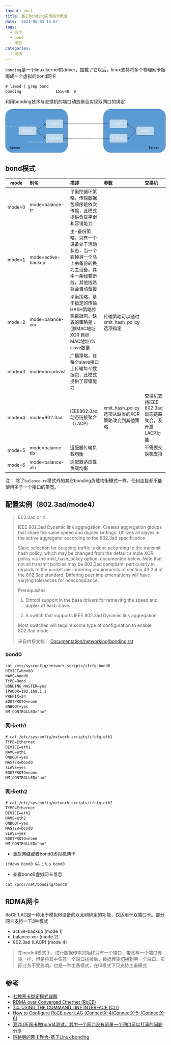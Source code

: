 ```yaml
---
layout: post
title: 基于bonding实现网卡聚合
date: '2021-06-03 10:07'
tags:
  - 网卡
  - bond
  - 聚合
categories:
  - 网络
---
```


`bonding`是一个linux kernel的driver，加载了它以后，linux支持将多个物理网卡捆绑成一个虚拟的bond网卡

``` shell
# lsmod | grep bond
bonding               155648  0
```

利用bonding技术与交换机的端口动态聚合实现双网口的绑定

![网口聚合bond](/images/2021/06/网口聚合bond.png)

<!--more-->

## bond模式

|  mode  | 别名               | 描述 | 参数 | 交换机                             |
|:------:|:-------------------|:-----|:-----|:-----------------------------------|
| mode=0 | mode=balance-rr    | 平衡抡循环策略，传输数据包顺序是依次传输，此模式提供负载平衡和容错能力  |      |                                    |
| mode=1 | mode=active-backup | 主-备份策略，只有一个设备处于活动状态，当一个宕掉另一个马上由备份转换为主设备，其中一条线若断线，其他线路将会自动备援  |      |                                    |
| mode=2 | mode=balance-xor   | 平衡策略，基于指定的传输HASH策略传输数据包。缺省的策略是：(源MAC地址 XOR 目标MAC地址)% slave数量     |   传输策略可以通过xmit_hash_policy选项指定   |                                    |
| mode=3 | mode=broadcast     | 广播策略，在每个slave接口上传输每个数据包，此模式提供了容错能力     |      |                                    |
| mode=4 | mode=802.3ad       | IEEE802.3ad 动态链接聚合（LACP）     |  xmit_hash_policy选项从缺省的XOR策略改变到其他策略    | 交换机支持IEEE 802.3ad动态链路聚合，及开启LACP功能 |
| mode=5 | mode=balance-tlb   | 适配器传输负载均衡     |      |        不需要交换机支持                            |
| mode=6 | mode=balance-alb   | 适配器适应性负载均衡     |      |                                    |

注： 除了`balance-rr`模式外的其它bonding负载均衡模式一样，任何连接都不能使用多于一个接口的带宽。

## 配置实例（802.3ad/mode4）

> 802.3ad or 4
>
>    IEEE 802.3ad Dynamic link aggregation.  Creates
>    aggregation groups that share the same speed and
>    duplex settings.  Utilizes all slaves in the active
>    aggregator according to the 802.3ad specification.
>
>    Slave selection for outgoing traffic is done according
>    to the transmit hash policy, which may be changed from
>    the default simple XOR policy via the xmit_hash_policy
>    option, documented below.  Note that not all transmit
>    policies may be 802.3ad compliant, particularly in
>    regards to the packet mis-ordering requirements of
>    section 43.2.4 of the 802.3ad standard.  Differing
>    peer implementations will have varying tolerances for
>    noncompliance.
>
>    Prerequisites:
>
>    1. Ethtool support in the base drivers for retrieving
>    the speed and duplex of each slave.
>
>    2. A switch that supports IEEE 802.3ad Dynamic link
>    aggregation.
>
>    Most switches will require some type of configuration
>    to enable 802.3ad mode.
>
> 来自内核文档： [Documentation/networking/bonding.rst](https://elixir.bootlin.com/linux/latest/source/Documentation/networking/bonding.rst)


### bond0

``` shell
cat /etc/sysconfig/network-scripts/ifcfg-bond0
DEVICE=bond0
NAME=bond0
TYPE=Bond
BONDING_MASTER=yes
IPADDR=192.168.1.1
PREFIX=24
BOOTPROTO=none
ONBOOT=yes
NM_CONTROLLED="no"
```

### 网卡eth1

``` shell
# cat /etc/sysconfig/network-scripts/ifcfg-eth1
TYPE=Ethernet
DEVICE=eth1
NAME=eth1
ONBOOT=yes
MASTER=bond0
SLAVE=yes
BOOTPROTO=none
NM_CONTROLLED="no"
```

### 网卡eth2

``` shell
# cat /etc/sysconfig/network-scripts/ifcfg-eth2
TYPE=Ethernet
DEVICE=eth2
NAME=eth2
ONBOOT=yes
MASTER=bond0
SLAVE=yes
BOOTPROTO=none
NM_CONTROLLED="no"
```

- 重启网络或者bond0虚拟机网卡

``` shell
ifdown bond0 && ifup bond0
```

- 查看bond0虚拟网卡信息

``` shell
cat /proc/net/bonding/bond0
```

## RDMA网卡

RoCE LAG是一种用于模拟IB设备的以太网绑定的功能，仅适用于双端口卡。部分网卡支持一下3种模式

- active-backup (mode 1)
- balance-xor (mode 2)
- 802.3ad (LACP) (mode 4)

> 在mode4模式下，进行数据传输的始终只有一个端口，带宽与一个端口传输一样，但是将其中任意一个端口拔掉后，数据传输切换到另一个端口，实际业务不受影响。也是一种主备模式，在IB模式下只支持主备模式

## 参考

- [七种网卡绑定模式详解](http://blog.sina.com.cn/s/blog_d83f9fc50102v8fe.html)
- [RDMA over Converged Ethernet (RoCE)](https://docs.mellanox.com/pages/viewpage.action?pageId=39284930)
- [7.4. USING THE COMMAND LINE INTERFACE (CLI)](https://access.redhat.com/documentation/en-us/red_hat_enterprise_linux/7/html/networking_guide/sec-network_bonding_using_the_command_line_interface)
- [How to Configure RoCE over LAG (ConnectX-4/ConnectX-5-/ConnectX-6)](https://community.mellanox.com/s/article/How-to-Configure-RoCE-over-LAG-ConnectX-4-ConnectX-5-ConnectX-6)
- [双25GE网卡做bond4测试，其中一个网口没有流量一个网口可以打满的问题分享](https://bbs.huaweicloud.com/forum/thread-42234-1-1.html)
- [链路层的网卡聚合-基于Linux bonding](https://m.linuxidc.com/Linux/2011-05/35326.htm)
